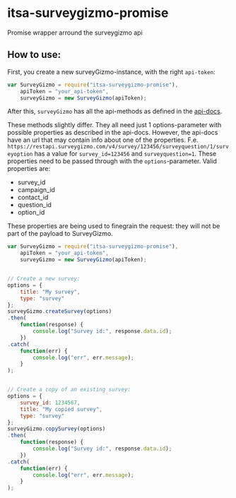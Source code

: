 # itsa-surveygizmo-promise
Promise wrapper arround the surveygizmo api

## How to use:

First, you create a new surveyGizmo-instance, with the right `api-token`:

```js
var SurveyGizmo = require("itsa-surveygizmo-promise"),
    apiToken = "your_api-token",
    surveyGizmo = new SurveyGizmo(apiToken);
```

After this, `surveyGizmo` has all the api-methods as defined in the [api-docs](https://apihelp.surveygizmo.com/help/article/link/objects).

These methods slightly differ. They all need just 1 options-parameter with possible properties as described in the api-docs. However, the api-docs have an url that may contain info about one of the properties. F.e. `https://restapi.surveygizmo.com/v4/survey/123456/surveyquestion/1/surveyoption` has a value for `survey_id=123456` and `surveyquestion=1`. These properties need to be passed through with the `options`-parameter. Valid properties are:

* survey_id
* campaign_id
* contact_id
* question_id
* option_id

These properties are being used to finegrain the request: they will not be part of the payload to SurveyGizmo.


```js
var SurveyGizmo = require("itsa-surveygizmo-promise"),
    apiToken = "your_api-token",
    surveyGizmo = new SurveyGizmo(apiToken);


// Create a new survey:
options = {
    title: "My survey",
    type: "survey"
};
surveyGizmo.createSurvey(options)
.then(
    function(response) {
        console.log("Survey id:", response.data.id);
    })
.catch(
    function(err) {
        console.log("err", err.message);
    }
);


// Create a copy of an existing survey:
options = {
    survey_id: 1234567,
    title: "My copied survey",
    type: "survey"
};
surveyGizmo.copySurvey(options)
.then(
    function(response) {
        console.log("Survey id:", response.data.id);
    })
.catch(
    function(err) {
        console.log("err", err.message);
    }
);
```